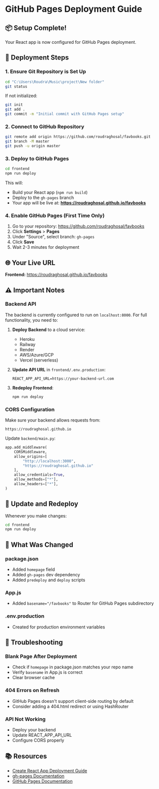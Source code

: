 # GitHub Pages Deployment Guide

## 📦 Setup Complete!

Your React app is now configured for GitHub Pages deployment.

## 🚀 Deployment Steps

### 1. Ensure Git Repository is Set Up

```bash
cd "C:\Users\Roudra\Music\project\New folder"
git status
```

If not initialized:
```bash
git init
git add .
git commit -m "Initial commit with GitHub Pages setup"
```

### 2. Connect to GitHub Repository

```bash
git remote add origin https://github.com/roudraghosal/favbooks.git
git branch -M master
git push -u origin master
```

### 3. Deploy to GitHub Pages

```bash
cd frontend
npm run deploy
```

This will:
- Build your React app (`npm run build`)
- Deploy to the `gh-pages` branch
- Your app will be live at: **https://roudraghosal.github.io/favbooks**

### 4. Enable GitHub Pages (First Time Only)

1. Go to your repository: https://github.com/roudraghosal/favbooks
2. Click **Settings** > **Pages**
3. Under "Source", select branch: `gh-pages`
4. Click **Save**
5. Wait 2-3 minutes for deployment

## 🌐 Your Live URL

**Frontend:** https://roudraghosal.github.io/favbooks

## ⚠️ Important Notes

### Backend API
The backend is currently configured to run on `localhost:8000`. For full functionality, you need to:

1. **Deploy Backend** to a cloud service:
   - Heroku
   - Railway
   - Render
   - AWS/Azure/GCP
   - Vercel (serverless)

2. **Update API URL** in `frontend/.env.production`:
   ```
   REACT_APP_API_URL=https://your-backend-url.com
   ```

3. **Redeploy Frontend**:
   ```bash
   npm run deploy
   ```

### CORS Configuration
Make sure your backend allows requests from:
```
https://roudraghosal.github.io
```

Update `backend/main.py`:
```python
app.add_middleware(
    CORSMiddleware,
    allow_origins=[
        "http://localhost:3000",
        "https://roudraghosal.github.io"
    ],
    allow_credentials=True,
    allow_methods=["*"],
    allow_headers=["*"],
)
```

## 🔄 Update and Redeploy

Whenever you make changes:

```bash
cd frontend
npm run deploy
```

## 📝 What Was Changed

### package.json
- Added `homepage` field
- Added `gh-pages` dev dependency
- Added `predeploy` and `deploy` scripts

### App.js
- Added `basename="/favbooks"` to Router for GitHub Pages subdirectory

### .env.production
- Created for production environment variables

## 🐛 Troubleshooting

### Blank Page After Deployment
- Check if `homepage` in package.json matches your repo name
- Verify `basename` in App.js is correct
- Clear browser cache

### 404 Errors on Refresh
- GitHub Pages doesn't support client-side routing by default
- Consider adding a 404.html redirect or using HashRouter

### API Not Working
- Deploy your backend
- Update REACT_APP_API_URL
- Configure CORS properly

## 📚 Resources

- [Create React App Deployment Guide](https://create-react-app.dev/docs/deployment/#github-pages)
- [gh-pages Documentation](https://github.com/tschaub/gh-pages)
- [GitHub Pages Documentation](https://docs.github.com/en/pages)
